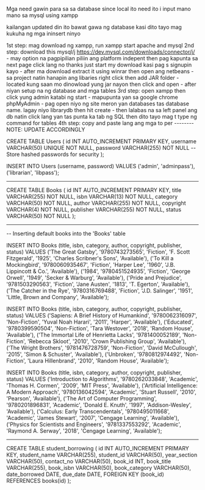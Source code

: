 Mga need gawin para sa sa database since local ito need ito i input mano mano sa mysql using xampp 

kailangan updated din ito bawat gawa ng database kasi dito tayo mag kukuha ng mga ininsert ninyo

1st step: mag download ng xampp, run xampp start apache and mysql
2nd step: download this mysql/j https://dev.mysql.com/downloads/connector/j/
	- may option na pagpipilian piliin ang platform indepent then pag kapunta sa next page click lang no thanks just start my download kasi pag s signupin kayo
	- after ma download extract it using winrar then open ang netbeans 
	- sa project natin hanapin ang libaries right click then add JAR folder
	- located kung saan mo dinowload yung jar nayon then click and open
	- after niyan setup na ng database and mga tables
3rd step: open xampp then click yung admin katabi ng start
	- mapupunta yan sa google chrome phpMyAdmin 
 	- pag open niyo ng site meron yan databases tas database name. lagay niyo librarydb then hit create
	- then lalabas na sa left panel ang db natin click lang yan tas punta ka tab ng SQL then dito tayo mag t type ng command for tables
4th step: copy and paste lang ang mga to per -------- NOTE: UPDATE ACCORDINGLY 

CREATE TABLE Users (
    id INT AUTO_INCREMENT PRIMARY KEY,
    username VARCHAR(50) UNIQUE NOT NULL,
    password VARCHAR(255) NOT NULL  -- Store hashed passwords for security
);

INSERT INTO Users (username, password) VALUES
('admin', 'adminpass'),
('librarian', 'libpass');

-----------------------------------------------------------

CREATE TABLE Books (
    id INT AUTO_INCREMENT PRIMARY KEY,
    title VARCHAR(255) NOT NULL,
    isbn VARCHAR(13) NOT NULL,
    category VARCHAR(50) NOT NULL,
    author VARCHAR(255) NOT NULL,
    copyright VARCHAR(4) NOT NULL,
    publisher VARCHAR(255) NOT NULL,
    status VARCHAR(50) NOT NULL
);

----------------------------------------------------------------------
-- Inserting default books into the 'Books' table

INSERT INTO Books (title, isbn, category, author, copyright, publisher, status) VALUES 
('The Great Gatsby', '9780743273565', 'Fiction', 'F. Scott Fitzgerald', '1925', 'Charles Scribner\'s Sons', 'Available'), 
('To Kill a Mockingbird', '9780060935467', 'Fiction', 'Harper Lee', '1960', 'J.B. Lippincott & Co.', 'Available'), 
('1984', '9780451524935', 'Fiction', 'George Orwell', '1949', 'Secker & Warburg', 'Available'), 
('Pride and Prejudice', '9781503290563', 'Fiction', 'Jane Austen', '1813', 'T. Egerton', 'Available'), 
('The Catcher in the Rye', '9780316769488', 'Fiction', 'J.D. Salinger', '1951', 'Little, Brown and Company', 'Available');

INSERT INTO Books (title, isbn, category, author, copyright, publisher, status) VALUES 
('Sapiens: A Brief History of Humankind', '9780062316097', 'Non-Fiction', 'Yuval Noah Harari', '2011', 'Harper', 'Available'), 
('Educated', '9780399590504', 'Non-Fiction', 'Tara Westover', '2018', 'Random House', 'Available'), 
('The Immortal Life of Henrietta Lacks', '9781400052189', 'Non-Fiction', 'Rebecca Skloot', '2010', 'Crown Publishing Group', 'Available'), 
('The Wright Brothers', '9781476728759', 'Non-Fiction', 'David McCullough', '2015', 'Simon & Schuster', 'Available'), 
('Unbroken', '9780812974492', 'Non-Fiction', 'Laura Hillenbrand', '2010', 'Random House', 'Available');

INSERT INTO Books (title, isbn, category, author, copyright, publisher, status) VALUES 
('Introduction to Algorithms', '9780262033848', 'Academic', 'Thomas H. Cormen', '2009', 'MIT Press', 'Available'), 
('Artificial Intelligence: A Modern Approach', '9780136042594', 'Academic', 'Stuart Russell', '2010', 'Pearson', 'Available'), 
('The Art of Computer Programming', '9780201896831', 'Academic', 'Donald E. Knuth', '1997', 'Addison-Wesley', 'Available'), 
('Calculus: Early Transcendentals', '9780495011668', 'Academic', 'James Stewart', '2007', 'Cengage Learning', 'Available'), 
('Physics for Scientists and Engineers', '9781337553292', 'Academic', 'Raymond A. Serway', '2018', 'Cengage Learning', 'Available');


-------------------------------------------------------------
CREATE TABLE student_borrowing (
    id INT AUTO_INCREMENT PRIMARY KEY,
    student_name VARCHAR(255),
    student_id VARCHAR(50),
    year_section VARCHAR(50),
    contact_no VARCHAR(50),
    book_id INT,
    book_title VARCHAR(255),
    book_isbn VARCHAR(50),
    book_category VARCHAR(50),
    date_borrowed DATE,
    due_date DATE,
    FOREIGN KEY (book_id) REFERENCES books(id)
);


